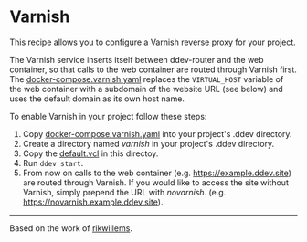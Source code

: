 # Varnish

This recipe allows you to configure a Varnish reverse proxy for your project.

The Varnish service inserts itself between ddev-router and the web container, so that calls
to the web container are routed through Varnish first. The [docker-compose.varnish.yaml](docker-compose.varnish.yaml)
replaces the ```VIRTUAL_HOST``` variable of the web container with a subdomain of
the website URL (see below) and uses the default domain as its own host name.

To enable Varnish in your project follow these steps:

1. Copy [docker-compose.varnish.yaml](docker-compose.varnish.yaml) into your project's .ddev directory.
2. Create a directory named _varnish_ in your project's .ddev directory.
3. Copy the [default.vcl](default.vcl) in this directoy.
4. Run `ddev start`.
5. From now on calls to the web container (e.g. https://example.ddev.site) are
   routed through Varnish. If you would like to access the site without Varnish,
   simply prepend the URL with _novarnish._ (e.g. https://novarnish.example.ddev.site).

---

Based on the work of [rikwillems](https://github.com/rikwillems).
